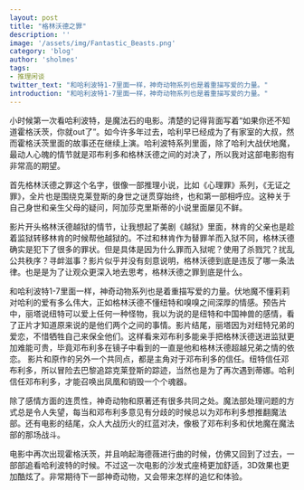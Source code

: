 ```yaml
---
layout: post
title: "格林沃德之罪"
description: ''
image: '/assets/img/Fantastic_Beasts.png'
category: 'blog'
author: 'sholmes'
tags:
- 推理闲谈
twitter_text: "和哈利波特1-7里面一样，神奇动物系列也是着重描写爱的力量。"
introduction: "和哈利波特1-7里面一样，神奇动物系列也是着重描写爱的力量。"
---
```


小时候第一次看哈利波特，是魔法石的电影。清楚的记得背面写着“如果你还不知道霍格沃茨，你就out了”。如今许多年过去，哈利早已经成为了有家室的大叔，然而霍格沃茨里面的故事还在继续上演。哈利波特系列里面，除了哈利大战伏地魔，最动人心魄的情节就是邓布利多和格林沃德之间的对决了，所以我对这部电影抱有非常高的期望。

首先格林沃德之罪这个名字，很像一部推理小说，比如《心理罪》系列，《无证之罪》，全片也是围绕克莱登斯的身世之谜贯穿始终，也和第一部相呼应。这种关于自己身世和亲生父母的疑问，阿加莎克里斯蒂的小说里面屡见不鲜。

影片开头格林沃德越狱的情节，让我想起了美剧《越狱》里面，林肯的父亲也是趁着监狱转移林肯的时候帮他越狱的。不过和林肯作为替罪羊而入狱不同，格林沃德确实是犯下了很多的罪状。但是具体是因为什么罪而入狱呢？使用了杀戮咒？扰乱公共秩序？寻衅滋事？影片似乎并没有刻意说明，格林沃德到底是违反了哪一条法律。也是是为了让观众更深入地去思考，格林沃德之罪到底是什么。

和哈利波特1-7里面一样，神奇动物系列也是着重描写爱的力量。伏地魔不懂莉莉对哈利的爱有多么伟大，正如格林沃德不懂纽特和嗅嗅之间深厚的情感。预告片中，丽塔说纽特可以爱上任何一种怪物，我以为说的是纽特和中国神兽的感情，看了正片才知道原来说的是他们两个之间的事情。影片结尾，丽塔因为对纽特兄弟的爱恋，不惜牺牲自己来保全他们。这样看来邓布利多能亲手把格林沃德送进监狱更加难能可贵，毕竟邓布利多在镜子中看到的一直是他和格林沃德超越兄弟之情的依恋。
影片和原作的另外一个共同点，都是主角对于邓布利多的信任。纽特信任邓布利多，所以冒险去巴黎追踪克莱登斯的踪迹，当然也是为了再次遇到蒂娜。哈利信任邓布利多，才能召唤出凤凰和销毁一个个魂器。

除了感情方面的连贯性，神奇动物和原著还有很多共同之处。魔法部处理问题的方式总是令人失望，每当和邓布利多意见有分歧的时候总以为邓布利多想推翻魔法部。还有电影的结尾，众人大战历火的红蓝对决，像极了邓布利多和伏地魔在魔法部的那场战斗。

电影中再次出现霍格沃茨，并且响起海德薇进行曲的时候，仿佛又回到了过去，一部部追看哈利波特的时候。不过这一次电影的沙发式座椅更加舒适，3D效果也更加酷炫了。非常期待下一部神奇动物，又会带来怎样的追忆和体验。
